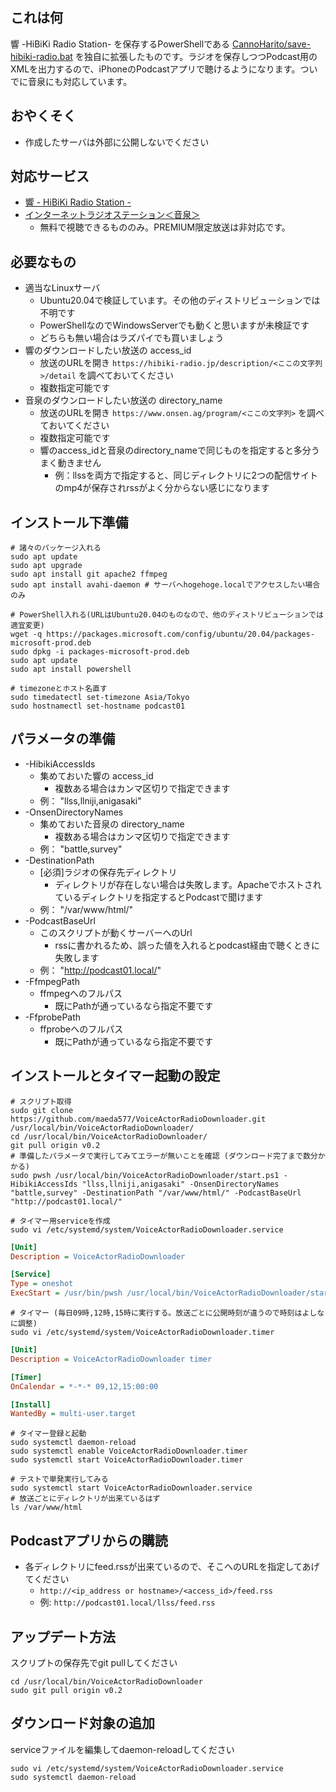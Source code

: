 ## これは何
響 -HiBiKi Radio Station- を保存するPowerShellである [CannoHarito/save-hibiki-radio.bat](https://gist.github.com/CannoHarito/75acd6ac09edfa93b54864bdd6b4df3e) を独自に拡張したものです。ラジオを保存しつつPodcast用のXMLを出力するので、iPhoneのPodcastアプリで聴けるようになります。ついでに音泉にも対応しています。

## おやくそく
* 作成したサーバは外部に公開しないでください

## 対応サービス
* [響 - HiBiKi Radio Station -](https://hibiki-radio.jp)
* [インターネットラジオステーション＜音泉＞](https://www.onsen.ag)
    * 無料で視聴できるもののみ。PREMIUM限定放送は非対応です。

## 必要なもの
* 適当なLinuxサーバ
    * Ubuntu20.04で検証しています。その他のディストリビューションでは不明です
    * PowerShellなのでWindowsServerでも動くと思いますが未検証です
    * どちらも無い場合はラズパイでも買いましょう
* 響のダウンロードしたい放送の access_id
    * 放送のURLを開き `https://hibiki-radio.jp/description/<ここの文字列>/detail` を調べておいてください
    * 複数指定可能です
* 音泉のダウンロードしたい放送の directory_name
    * 放送のURLを開き `https://www.onsen.ag/program/<ここの文字列>` を調べておいてください
    * 複数指定可能です
    * 響のaccess_idと音泉のdirectory_nameで同じものを指定すると多分うまく動きません
        * 例：llssを両方で指定すると、同じディレクトリに2つの配信サイトのmp4が保存されrssがよく分からない感じになります

## インストール下準備
``` shell
# 諸々のパッケージ入れる
sudo apt update
sudo apt upgrade
sudo apt install git apache2 ffmpeg
sudo apt install avahi-daemon # サーバへhogehoge.localでアクセスしたい場合のみ

# PowerShell入れる(URLはUbuntu20.04のものなので、他のディストリビューションでは適宜変更)
wget -q https://packages.microsoft.com/config/ubuntu/20.04/packages-microsoft-prod.deb
sudo dpkg -i packages-microsoft-prod.deb
sudo apt update
sudo apt install powershell

# timezoneとホスト名直す
sudo timedatectl set-timezone Asia/Tokyo
sudo hostnamectl set-hostname podcast01
```

## パラメータの準備
* -HibikiAccessIds
    * 集めておいた響の access_id
        * 複数ある場合はカンマ区切りで指定できます
    * 例： "llss,llniji,anigasaki"
* -OnsenDirectoryNames
    * 集めておいた音泉の directory_name
        * 複数ある場合はカンマ区切りで指定できます
    * 例： "battle,survey"
* -DestinationPath
    * [必須]ラジオの保存先ディレクトリ
        * ディレクトリが存在しない場合は失敗します。Apacheでホストされているディレクトリを指定するとPodcastで聞けます
    * 例： "/var/www/html/"
* -PodcastBaseUrl
    * このスクリプトが動くサーバーへのUrl
        * rssに書かれるため、誤った値を入れるとpodcast経由で聴くときに失敗します
    * 例： "http://podcast01.local/"
* -FfmpegPath
    * ffmpegへのフルパス
        * 既にPathが通っているなら指定不要です
* -FfprobePath
    * ffprobeへのフルパス
        * 既にPathが通っているなら指定不要です

## インストールとタイマー起動の設定
``` shell
# スクリプト取得
sudo git clone https://github.com/maeda577/VoiceActorRadioDownloader.git /usr/local/bin/VoiceActorRadioDownloader/
cd /usr/local/bin/VoiceActorRadioDownloader/
git pull origin v0.2
# 準備したパラメータで実行してみてエラーが無いことを確認 (ダウンロード完了まで数分かかる)
sudo pwsh /usr/local/bin/VoiceActorRadioDownloader/start.ps1 -HibikiAccessIds "llss,llniji,anigasaki" -OnsenDirectoryNames "battle,survey" -DestinationPath "/var/www/html/" -PodcastBaseUrl "http://podcast01.local/"

# タイマー用serviceを作成
sudo vi /etc/systemd/system/VoiceActorRadioDownloader.service
```
``` ini
[Unit]
Description = VoiceActorRadioDownloader

[Service]
Type = oneshot
ExecStart = /usr/bin/pwsh /usr/local/bin/VoiceActorRadioDownloader/start.ps1 -HibikiAccessIds "llss,llniji,anigasaki" -OnsenDirectoryNames "battle,survey" -DestinationPath "/var/www/html/" -PodcastBaseUrl "http://podcast01.local/"
```
``` shell
# タイマー (毎日09時,12時,15時に実行する。放送ごとに公開時刻が違うので時刻はよしなに調整)
sudo vi /etc/systemd/system/VoiceActorRadioDownloader.timer
```
``` ini
[Unit]
Description = VoiceActorRadioDownloader timer

[Timer]
OnCalendar = *-*-* 09,12,15:00:00

[Install]
WantedBy = multi-user.target
```
``` shell
# タイマー登録と起動
sudo systemctl daemon-reload
sudo systemctl enable VoiceActorRadioDownloader.timer
sudo systemctl start VoiceActorRadioDownloader.timer

# テストで単発実行してみる
sudo systemctl start VoiceActorRadioDownloader.service
# 放送ごとにディレクトリが出来ているはず
ls /var/www/html
```

## Podcastアプリからの購読
* 各ディレクトリにfeed.rssが出来ているので、そこへのURLを指定してあげてください
    * `http://<ip_address or hostname>/<access_id>/feed.rss`
    * 例: `http://podcast01.local/llss/feed.rss`

## アップデート方法
スクリプトの保存先でgit pullしてください
``` shell
cd /usr/local/bin/VoiceActorRadioDownloader
sudo git pull origin v0.2
```

## ダウンロード対象の追加
serviceファイルを編集してdaemon-reloadしてください
``` shell
sudo vi /etc/systemd/system/VoiceActorRadioDownloader.service
sudo systemctl daemon-reload
```
